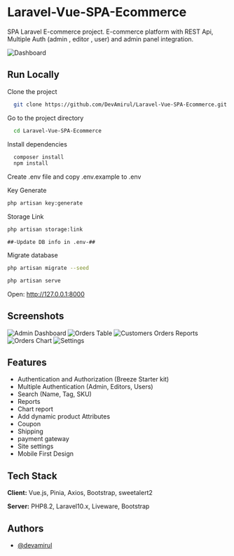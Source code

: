 # Laravel-Vue-SPA-Ecommerce

SPA Laravel E-commerce project. E-commerce platform with REST Api, Multiple Auth (admin , editor , user) and admin panel integration.

![Dashboard](https://i.ibb.co/zb5z8jw/spa1.png)

## Run Locally

Clone the project

```bash
  git clone https://github.com/DevAmirul/Laravel-Vue-SPA-Ecommerce.git
```

Go to the project directory

```bash
  cd Laravel-Vue-SPA-Ecommerce
```

Install dependencies

```bash
  composer install
  npm install
```
Create .env file and copy .env.example to .env

Key Generate
```bash
php artisan key:generate
```
Storage Link
```bash
php artisan storage:link
```

```##-Update DB info in .env-##```

Migrate database
```bash
php artisan migrate --seed
```

```bash
php artisan serve
```
Open: http://127.0.0.1:8000


## Screenshots

![Admin Dashboard](https://i.ibb.co/zb5z8jw/spa1.png)
![Orders Table](https://i.ibb.co/LhMVYzY/spa2.png)
![Customers Orders Reports](https://i.ibb.co/9WNRVmw/spa3.png)
![Orders Chart](https://i.ibb.co/phgCVbw/spa7.png)
![Settings](https://i.ibb.co/vsGPXpN/spa5.png)

## Features
- Authentication and Authorization (Breeze Starter kit)
- Multiple Authentication (Admin, Editors, Users)
- Search (Name, Tag, SKU)
- Reports
- Chart report
- Add dynamic product Attributes
- Coupon
- Shipping
- payment gateway
- Site settings
- Mobile First Design


## Tech Stack

**Client:** Vue.js, Pinia, Axios, Bootstrap, sweetalert2

**Server:** PHP8.2, Laravel10.x, Liveware, Bootstrap


## Authors

- [@devamirul](https://www.github.com/devamirul)
